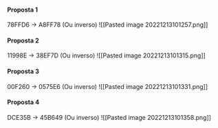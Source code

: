 #### Proposta 1 
78FFD6 -> A8FF78 (Ou inverso)
![[Pasted image 20221213101257.png]]

#### Proposta 2 
11998E -> 38EF7D (Ou inverso)
![[Pasted image 20221213101315.png]]

#### Proposta 3
00F260 -> 0575E6 (Ou inverso)
![[Pasted image 20221213101331.png]]

#### Proposta 4
DCE35B -> 45B649 (Ou inverso)
![[Pasted image 20221213101358.png]]
